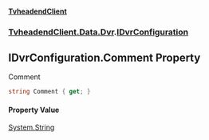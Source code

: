 #### [TvheadendClient](./index.md 'index')
### [TvheadendClient.Data.Dvr](./TvheadendClient-Data-Dvr.md 'TvheadendClient.Data.Dvr').[IDvrConfiguration](./TvheadendClient-Data-Dvr-IDvrConfiguration.md 'TvheadendClient.Data.Dvr.IDvrConfiguration')
## IDvrConfiguration.Comment Property
Comment  
```csharp
string Comment { get; }
```
#### Property Value
[System.String](https://docs.microsoft.com/en-us/dotnet/api/System.String 'System.String')  
